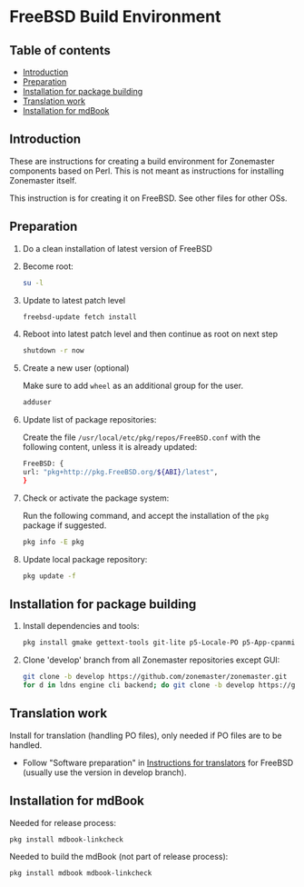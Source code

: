 # FreeBSD Build Environment

## Table of contents

* [Introduction](#introduction)
* [Preparation](#preparation)
* [Installation for package building](#installation-for-package-building)
* [Translation work](#translation-work)
* [Installation for mdBook](#installation-for-mdbook)


## Introduction

These are instructions for creating a build environment for Zonemaster
components based on Perl. This is not meant as instructions for installing
Zonemaster itself. 

This instruction is for creating it on FreeBSD. See other files for other OSs.

## Preparation

1. Do a clean installation of latest version of FreeBSD

2. Become root:

   ```sh
   su -l
   ```

3. Update to latest patch level

   ```sh
   freebsd-update fetch install
   ```

4. Reboot into latest patch level and then continue as root on next step
   ```sh
   shutdown -r now
   ```

5. Create a new user (optional)

   Make sure to add `wheel` as an additional group for the user.

   ```sh
   adduser
   ```

6. Update list of package repositories:

   Create the file `/usr/local/etc/pkg/repos/FreeBSD.conf` with the 
   following content, unless it is already updated:

   ```sh
   FreeBSD: {
   url: "pkg+http://pkg.FreeBSD.org/${ABI}/latest",
   }
   ```

7. Check or activate the package system:

   Run the following command, and accept the installation of the `pkg` package
   if suggested.

   ```sh
   pkg info -E pkg
   ```

8. Update local package repository:

   ```sh
   pkg update -f
   ```

## Installation for package building

1. Install dependencies and tools:

    ```sh
    pkg install gmake gettext-tools git-lite p5-Locale-PO p5-App-cpanminus p5-ExtUtils-PkgConfig p5-MIME-Base32 p5-Module-Install libtool autoconf automake p5-Devel-CheckLib p5-Module-Install-XSUtil p5-Test-Exception libidn libidn2
    ```

2. Clone 'develop' branch from all Zonemaster repositories except GUI:

   ```sh
   git clone -b develop https://github.com/zonemaster/zonemaster.git
   for d in ldns engine cli backend; do git clone -b develop https://github.com/zonemaster/zonemaster-$d.git; done
   ```

## Translation work

Install for translation (handling PO files), only needed if PO files are to be
handled.

* Follow "Software preparation" in [Instructions for translators] for
  FreeBSD (usually use the version in develop branch).

## Installation for mdBook

Needed for release process:

   ```
   pkg install mdbook-linkcheck
   ```

Needed to build the mdBook (not part of release process):

   ```
   pkg install mdbook mdbook-linkcheck
   ```


[Instructions for translators]:            ../maintenance/Instructions-for-translators.md#software-preparation
